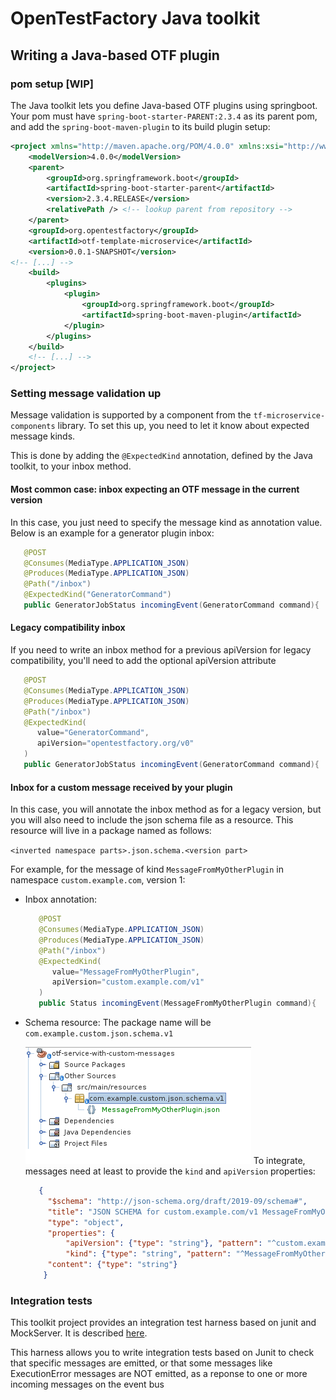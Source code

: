 <!--

     Copyright (c) 2020 - 2022 Henix, henix.fr

     Licensed under the Apache License, Version 2.0 (the "License");
     you may not use this file except in compliance with the License.
     You may obtain a copy of the License at

         http://www.apache.org/licenses/LICENSE-2.0

     Unless required by applicable law or agreed to in writing, software
     distributed under the License is distributed on an "AS IS" BASIS,
     WITHOUT WARRANTIES OR CONDITIONS OF ANY KIND, either express or implied.
     See the License for the specific language governing permissions and
     limitations under the License.

-->
# OpenTestFactory Java toolkit

## Writing a Java-based OTF plugin

### pom setup [WIP]

The Java toolkit lets you define Java-based OTF plugins using springboot.
Your pom must have `spring-boot-starter-PARENT:2.3.4` as its parent pom, and add the `spring-boot-maven-plugin` to its build plugin setup:

```XML
<project xmlns="http://maven.apache.org/POM/4.0.0" xmlns:xsi="http://www.w3.org/2001/XMLSchema-instance" xsi:schemaLocation="http://maven.apache.org/POM/4.0.0 http://maven.apache.org/xsd/maven-4.0.0.xsd">
    <modelVersion>4.0.0</modelVersion>
    <parent>
        <groupId>org.springframework.boot</groupId>
        <artifactId>spring-boot-starter-parent</artifactId>
        <version>2.3.4.RELEASE</version>
        <relativePath /> <!-- lookup parent from repository -->
    </parent>
    <groupId>org.opentestfactory</groupId>
    <artifactId>otf-template-microservice</artifactId>
    <version>0.0.1-SNAPSHOT</version>
<!-- [...] -->
	<build>
		<plugins>
			<plugin>
				<groupId>org.springframework.boot</groupId>
				<artifactId>spring-boot-maven-plugin</artifactId>
			</plugin>
		</plugins>
	</build>
	<!-- [...] -->
</project>
```

### Setting message validation up

Message validation is supported by a component from the `tf-microservice-components` library.
To set this up, you need to let it know about expected message kinds.

This is done by adding the `@ExpectedKind` annotation, defined by the Java toolkit, 
to your inbox method.

#### Most common case: inbox expecting an OTF message in the current version

In this case, you just need to specify the message kind as annotation value. Below is an example for a generator plugin inbox:

```java
   @POST
   @Consumes(MediaType.APPLICATION_JSON)
   @Produces(MediaType.APPLICATION_JSON)
   @Path("/inbox")
   @ExpectedKind("GeneratorCommand")
   public GeneratorJobStatus incomingEvent(GeneratorCommand command){
```

#### Legacy compatibility inbox

If you need to write an inbox method for a previous apiVersion for legacy compatibility, you'll need to add the optional apiVersion attribute

```java
   @POST
   @Consumes(MediaType.APPLICATION_JSON)
   @Produces(MediaType.APPLICATION_JSON)
   @Path("/inbox")
   @ExpectedKind(
      value="GeneratorCommand", 
      apiVersion="opentestfactory.org/v0"
   )
   public GeneratorJobStatus incomingEvent(GeneratorCommand command){
```

#### Inbox for a custom message received by your plugin

In this case, you will annotate the inbox method as for a legacy version, but you will also need to include the json schema file as a resource. This resource will live in a package named as follows:

`<inverted namespace parts>.json.schema.<version part>`

For example, for the message of kind `MessageFromMyOtherPlugin` in namespace `custom.example.com`, version 1:

* Inbox annotation:

  ```java
     @POST
     @Consumes(MediaType.APPLICATION_JSON)
     @Produces(MediaType.APPLICATION_JSON)
     @Path("/inbox")
     @ExpectedKind(
        value="MessageFromMyOtherPlugin",
        apiVersion="custom.example.com/v1"
     )
     public Status incomingEvent(MessageFromMyOtherPlugin command){
  ```

* Schema resource:
  The package name will be `com.example.custom.json.schema.v1`
  
  ![packageForCustomMessageSchema.png](docs/img/packageForCustomMessageSchema.png "Custom schema packaging")
  To integrate, messages need at least to provide the `kind` and `apiVersion` properties:
  
  ```json
     {
       "$schema": "http://json-schema.org/draft/2019-09/schema#",
       "title": "JSON SCHEMA for custom.example.com/v1 MessageFromMyOtherPlugin manifests",
       "type": "object",
       "properties": {
           "apiVersion": {"type": "string"}, "pattern": "^custom.example.com/v1$"},
           "kind": {"type": "string", "pattern": "^MessageFromMyOtherPlugin"},
       "content": {"type": "string"}
      }
   ```

### Integration tests

This toolkit project provides an integration test harness based on junit and MockServer. It is described [here](test-harness-tools/src/main/doc/index.md).

This harness allows you to write integration tests based on Junit to check that specific messages are emitted,
or that some messages like ExecutionError messages are NOT emitted,
as a reponse to one or more incoming messages on the event bus